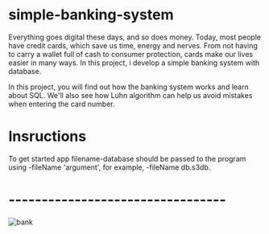 # simple-banking-system

Everything goes digital these days, and so does money. 
Today, most people have credit cards, which save us time, energy and nerves.
From not having to carry a wallet full of cash to consumer protection, cards make our lives easier in many ways.
In this project, i develop a simple banking system with database.

In this project, you will find out how the banking system works and learn about SQL.
We'll also see how Luhn algorithm can help us avoid mistakes when entering the card number.

# Insructions
To get started app filename-database should be passed to the program using -fileName 'argument', for example, -fileName db.s3db.

# --------------------------------- #

![bank](https://user-images.githubusercontent.com/53114683/119341365-557b5c00-bc9c-11eb-89c9-8a1fb17950fb.jpg)
